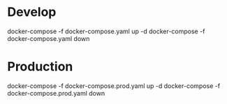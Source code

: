 # Develop
docker-compose -f docker-compose.yaml up -d
docker-compose -f docker-compose.yaml down

# Production
docker-compose -f docker-compose.prod.yaml up -d
docker-compose -f docker-compose.prod.yaml down